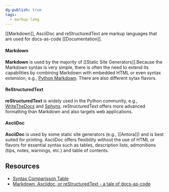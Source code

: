 ```yaml
---
dg-publish: true
tags:
  - markup-lang
---
```


[[Markdown]], AsciiDoc and reStructuredText are markup languages that are used for docs-as-code [[Documentation]].

#### Markdown

**Markdown** is used by the majority of [[Static Site Generators]].Because the Markdown syntax is very simple, there is often the need to extend its capabilities by combining Markdown with embedded HTML or even syntax extension, e.g., [Python Markdown](https://python-markdown.github.io/extensions/). There are also different sytax flavors.


 #### **ReStructuredText**
 
 **reStructuredText** is widely used in the Python community, e.g., [WriteTheDocs](https://www.writethedocs.org/) and [Sphynx](https://www.sphinx-doc.org/en/master/index.html). reStructuredText offers more advanced formatting than Markdown and also targets web applications.

#### AsciiDoc

**AsciiDoc** is used by some static site generators (e.g., [[Antora]]) and is best suited for printing. AsciiDoc offers flexibility without the use of HTML or flavors for essential syntax such as tables, description lists, admonitions (tips, notes, warnings, etc.) and table of contents.

## Resources

- [Syntax Comparisson Table](https://diegocarrasco.com/markup-languages-cheatsheet/)
- [Markdown, Asciidoc, or reStructuredText - a tale of docs-as-code](https://www.dewanahmed.com/markdown-asciidoc-restructuredtext/)
